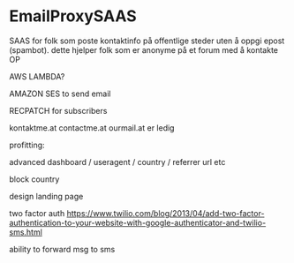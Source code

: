 # EmailProxySAAS

SAAS for folk som poste kontaktinfo på offentlige steder uten å oppgi epost (spambot).
dette hjelper folk som er anonyme på et forum med å kontakte OP

AWS LAMBDA?

AMAZON SES to send email

RECPATCH for subscribers


kontaktme.at
contactme.at
ourmail.at er ledig

profitting:

advanced dashboard / useragent / country / referrer url etc

block country

design landing page

two factor auth 
https://www.twilio.com/blog/2013/04/add-two-factor-authentication-to-your-website-with-google-authenticator-and-twilio-sms.html

ability to forward msg to sms
